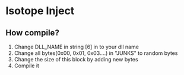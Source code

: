 # Isotope Inject

## How compile?
1) Change DLL_NAME in string [6] in to your dll name
2) Change all bytes(0x00, 0x01, 0x03....) in  "JUNKS" to random bytes
3) Change the size of this block by adding new bytes
4) Compile it
